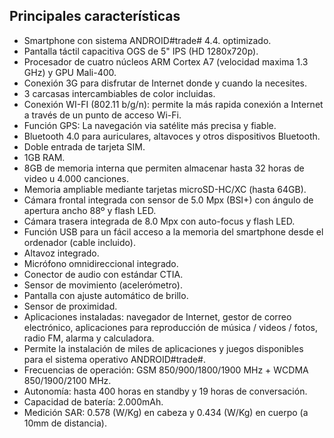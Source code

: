## Principales características

- Smartphone con sistema ANDROID#trade# 4.4. optimizado.
- Pantalla táctil capacitiva OGS de 5" IPS (HD 1280x720p).
- Procesador de cuatro núcleos ARM Cortex A7 (velocidad maxima 1.3 GHz) y GPU Mali-400.
- Conexión 3G para disfrutar de Internet donde y cuando la necesites.
- 3 carcasas intercambiables de color incluidas.
- Conexión WI-FI (802.11 b/g/n): permite la más rapida conexión a Internet a través de un punto de acceso Wi-Fi.
- Función GPS: La navegación via satélite más precisa y fiable.
- Bluetooth 4.0 para auriculares, altavoces y otros dispositivos Bluetooth.
- Doble entrada de tarjeta SIM.
- 1GB RAM.
- 8GB de memoria interna que permiten almacenar hasta 32 horas de video u 4.000 canciones.
- Memoria ampliable mediante tarjetas microSD-HC/XC (hasta 64GB).
- Cámara frontal integrada con sensor de 5.0 Mpx (BSI+) con ángulo de apertura ancho 88º y flash LED.
- Cámara trasera integrada de 8.0 Mpx con auto-focus y flash LED.
- Función USB para un fácil acceso a la memoria del smartphone desde el ordenador (cable incluido).
- Altavoz integrado.
- Micrófono omnidireccional integrado.
- Conector de audio con estándar CTIA.
- Sensor de movimiento (acelerómetro).
- Pantalla con ajuste automático de brillo.
- Sensor de proximidad.
- Aplicaciones instaladas: navegador de Internet, gestor de correo electrónico, aplicaciones para reproducción de música / videos / fotos, radio FM, alarma y calculadora.
- Permite la instalación de miles de aplicaciones y juegos disponibles para el sistema operativo ANDROID#trade#.
- Frecuencias de operación: GSM 850/900/1800/1900 MHz + WCDMA 850/1900/2100 MHz.
- Autonomía: hasta 400 horas en standby y 19 horas de conversación.
- Capacidad de batería: 2.000mAh.
- Medición SAR: 0.578 (W/Kg) en cabeza y 0.434 (W/Kg) en cuerpo (a 10mm de distancia).
